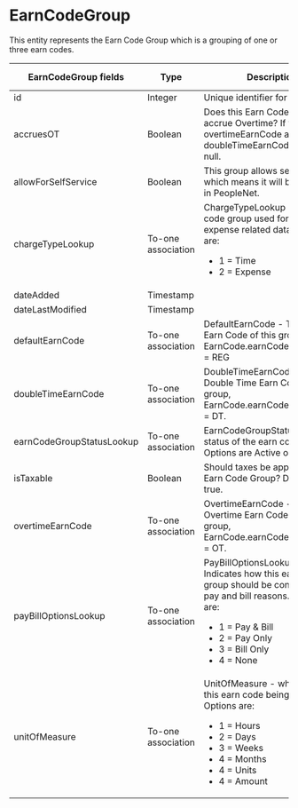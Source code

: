 
# EarnCodeGroup

This entity represents the Earn Code Group which is a grouping of one or three earn codes.



<table>
    <colgroup>
        <col width="20%" />
        <col width="20%" />
        <col width="20%" />
        <col width="20%" />
        <col width="20%" />
    </colgroup>
    <thead>
        <tr class="header">
            <th>EarnCodeGroup fields</th>
            <th>Type</th>
            <th>Description</th>
            <th>Not null</th>
            <th>Read-only</th>
        </tr>
    </thead>
    <tbody>
        <tr class="even">
            <td>id</td>
            <td>Integer</td>
            <td>Unique identifier for this entity.</td>
            <td>X</td>
            <td>X</td>
        </tr>
        <tr class="odd">
            <td>accruesOT</td>
            <td>Boolean</td>
            <td>Does this Earn Code Group accrue Overtime? If yes, then overtimeEarnCode and doubleTimeEarnCode are not null.</td>
            <td>X</td>
            <td></td>
        </tr>
        <tr class="even">
            <td>allowForSelfService</td>
            <td>Boolean</td>
            <td>This group allows self service, which means it will be displayed in PeopleNet.  </td>
            <td>X</td>
            <td></td>
        </tr>
        <tr class="odd">
            <td>chargeTypeLookup</td>
            <td>To-one association</td>
            <td>ChargeTypeLookup - is the earn code group used for time or expense related data. Options are:
                <ul>
                    <li>1 = Time</li>
                    <li>2 = Expense</li>
                </ul></td>
            <td>X</td>
            <td>X</td>
        </tr>
        <tr class="even">
            <td>dateAdded</td>
            <td>Timestamp</td>
            <td></td>
            <td>X</td>
            <td>X</td>
        </tr>
        <tr class="odd">
            <td>dateLastModified</td>
            <td>Timestamp</td>
            <td></td>
            <td></td>
            <td></td>
        </tr>
        <tr class="even">
            <td>defaultEarnCode</td>
            <td>To-one association</td>
            <td>DefaultEarnCode - The default Earn Code of this group, EarnCode.earnCodeTypeLookup = REG</td>
            <td>X</td>
            <td></td>
        </tr>
        <tr class="odd">
            <td>doubleTimeEarnCode</td>
            <td>To-one association</td>
            <td>DoubleTimeEarnCode - The Double Time Earn Code of this group, EarnCode.earnCodeTypeLookup = DT.</td>
            <td>Not null, if accruesOT is true</td>
            <td></td>
        </tr>
        <tr class="even">
            <td>earnCodeGroupStatusLookup</td>
            <td>To-one association</td>
            <td>EarnCodeGroupStatusLookup - status of the earn code grpup. Options are Active or Inactive</td>
            <td>X</td>
            <td></td>
        </tr>
        <tr class="odd">
            <td>isTaxable</td>
            <td>Boolean</td>
            <td>Should taxes be applied to this Earn Code Group? Defaults to true.</td>
            <td>X</td>
            <td></td>
        </tr>
        <tr class="even">
            <td>overtimeEarnCode</td>
            <td>To-one association</td>
            <td>OvertimeEarnCode - The Overtime Earn Code of this group, EarnCode.earnCodeTypeLookup = OT.</td>
            <td>Not null, if accruesOT is true</td>
            <td></td>
        </tr>
        <tr class="odd">
            <td>payBillOptionsLookup</td>
            <td>To-one association</td>
            <td>PayBillOptionsLookup - Indicates how this earn code group should be configured for pay and bill reasons. Options are:
                <ul>
                    <li>1 = Pay & Bill</li>
                    <li>2 = Pay Only</li>
                    <li>3 = Bill Only</li>
                    <li>4 = None</li>
                </ul>
            </td>
            <td>X</td>
            <td></td>
        </tr>
        <tr class="even">
            <td>unitOfMeasure</td>
            <td>To-one association</td>
            <td>UnitOfMeasure - what unit is this earn code being paid in. Options are:
                <ul>
                    <li>1 = Hours</li>
                    <li>2 = Days</li>
                    <li>3 = Weeks</li>
                    <li>4 = Months</li>
                    <li>4 = Units</li>
                    <li>4 = Amount</li>
                </ul>
            </td>
            <td>X</td>
            <td></td>
        </tr>
    </tbody>
</table>

